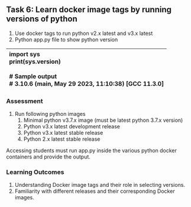 ## <a name="_so4sb1b5q3un"></a>Task 6: Learn docker image tags by running versions of python
1. Use docker tags to run python v2.x latest and v3.x latest
1. Python app.py file to show python version 

|**import** sys<br>print(sys.version)<br><br># Sample output<br># 3.10.6 (main, May 29 2023, 11:10:38) [GCC 11.3.0]|
| :- |
### <a name="_iljggg554fqw"></a>Assessment
1) Run following python images
   1) Minimal python v3.7.x image (must be latest python 3.7.x version)
   1) Python v3.x latest development release
   1) Python v3.x latest stable release
   1) Python 2.x latest stable release

Accessing students must run app.py inside the various python docker containers and provide the output.
### <a name="_xc3jy7pm0p98"></a>Learning Outcomes
1. Understanding Docker image tags and their role in selecting versions.
1. Familiarity with different releases and their corresponding Docker images.
